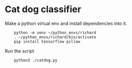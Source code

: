 Cat dog classifier
==================

Make a python virtual env and install dependencies into it.

```
    python -m venv ~/python_envs/richard
    . ~/python_envs/richard/bin/activate
    pip install tensorflow pillow
```

Run the script

```
    python3 ./catdog.py
```

